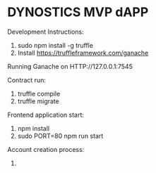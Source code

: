 # DYNOSTICS MVP dAPP

Development Instructions:
 
 1) sudo npm install -g truffle
 3) Install https://truffleframework.com/ganache
 
Running Ganache on HTTP://127.0.0.1:7545
 
Contract run:

 1) truffle compile
 2) truffle migrate
 
Frontend application start:

 1) npm install
 2) sudo PORT=80 npm run start

Account creation process:

 1) 

